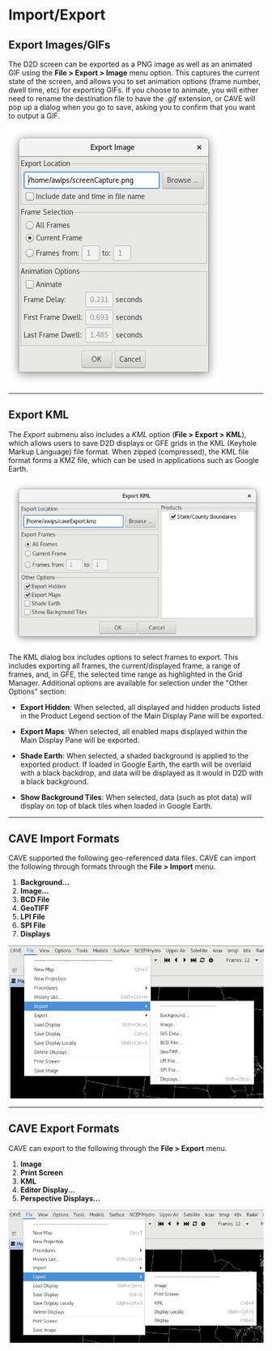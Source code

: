 # Import/Export

## Export Images/GIFs

The D2D screen can be exported as a PNG image as well as an animated GIF using the **File > Export > Image** menu option.  This captures the current state of the screen, and allows you to set animation options (frame number, dwell time, etc) for exporting GIFs.  If you choose to animate, you will either need to rename the destination file to have the *.gif* extension, or CAVE will pop up a dialog when you go to save, asking you to confirm that you want to output a GIF.

![image](../images/exportImageDialog.png)

---

## Export KML

The *Export* submenu also includes a *KML* option (**File > Export > KML**), which allows users to save D2D displays or GFE grids in the KML (Keyhole Markup Language) file format. When zipped (compressed), the KML file format forms a KMZ file, which can be used in applications such as Google Earth.

![image](../images/exportKML.png)

The KML dialog box includes options to select frames to export. This includes exporting all frames,
the current/displayed frame, a range of frames, and, in GFE, the selected time range as highlighted in
the Grid Manager. Additional options are available for selection under the "Other Options" section:

* **Export Hidden**: When selected, all displayed and hidden products listed in the Product Legend section of the Main Display Pane will be exported.

* **Export Maps**: When selected, all enabled maps displayed within the Main Display Pane will be
exported.

* **Shade Earth**: When selected, a shaded background is applied to the exported product. If loaded in Google Earth, the earth will be overlaid with a black backdrop, and data will be displayed as it would in D2D with a black background.

* **Show Background Tiles**: When selected, data (such as plot data) will display on top of black
tiles when loaded in Google Earth.

---

## CAVE Import Formats

CAVE supported the following geo-referenced data files. CAVE can import the following through formats through the **File > Import** menu.

1. **Background...**
2. **Image...**
3. **BCD File**
4. **GeoTIFF**
5. **LPI File**
6. **SPI File** 
7. **Displays**

![image](../images/importMenu.png)

---

## CAVE Export Formats

CAVE can export to the following through the **File > Export** menu.

1. **Image**
2. **Print Screen**
3. **KML**
4. **Editor Display...**
5. **Perspective Displays...**

![image](../images/exportMenu.png)
